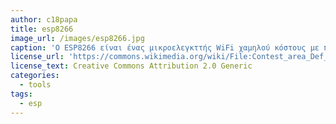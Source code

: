 ```yaml
---
author: c18papa
title: esp8266
image_url: /images/esp8266.jpg
caption: 'Ο ESP8266 είναι ένας μικροελεγκττής WiFi χαμηλού κόστους με πλήρη υποστήριξη του πρωτοκόλλου TCP/IP.'
license_url: 'https://commons.wikimedia.org/wiki/File:Contest_area_Def_Con_24.agr.jpg'
license_text: Creative Commons Attribution 2.0 Generic
categories:
  - tools
tags:
  - esp
---
```

